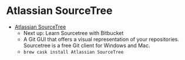 # Atlassian SourceTree
- [Atlassian SourceTree](https://www.sourcetreeapp.com/)
  -   Next up: Learn Sourcetree with Bitbucket 
  - A Git GUI that offers a visual representation of your repositories. Sourcetree is a free Git client for Windows and Mac.
  - `brew cask install Atlassian SourceTree`
